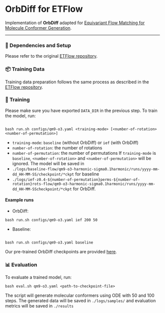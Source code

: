 
  

# OrbDiff for ETFlow

Implementation of **OrbDiff** adapted for [Equivariant Flow Matching for Molecule Conformer Generation](https://arxiv.org/abs/2410.22388).

---

### 🚀 Dependencies and Setup

Please refer to the original [ETFlow repository](https://github.com/shenoynikhil/ETFlow).


### 📦 Training Data

Training data preparation follows the same process as described in the [ETFlow repository](https://github.com/shenoynikhil/ETFlow).



### 🔧 Training

Please make sure you have exported `DATA_DIR` in the previous step.
To train the model, run:

```

bash run.sh configs/qm9-o3.yaml <training-mode> [<number-of-rotation> <number-of-permutation>]

```

- `training-mode`: `baseline` (without OrbDiff) or `ief` (with OrbDiff)
-  `number-of-rotation`: the number of rotations
-  `number-of-permutation`: the number of permutations
If `training-mode` is `baseline`, `<number-of-rotation>` and `<number-of-permutation>` will be ignored.
The model will be saved in 
- `./logs/baseline-flow/qm9-o3-harmonic-sigma0.1harmonic/runs/yyyy-mm-dd_HH-MM-SS/checkpoint/*ckpt` for baseline 
- `./logs/ief-z0.4-${number-of-permutation}perms-${number-of-rotation}rots-flow/qm9-o3-harmonic-sigma0.1harmonic/runs/yyyy-mm-dd_HH-MM-SScheckpoint/*ckpt` for OrbDiff.

#### Example runs

- OrbDiff:

```
bash run.sh configs/qm9-o3.yaml ief 200 50
```

- Baseline:

```

bash run.sh configs/qm9-o3.yaml baseline

```

Our pre-trained OrbDiff checkpoints are provided [here]().

  

### 📊 Evaluation

To evaluate a trained model, run:

```
bash eval.sh qm9-o3.yaml <path-to-checkpoint-file>
```
The script will generate molecular conformers using ODE with 50 and 100 steps.
The generated data will be saved in `./logs/samples/` and evaluation metrics will be saved in `./results`